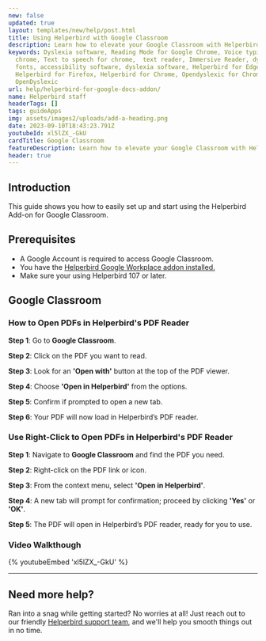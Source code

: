 ```yaml
---
new: false
updated: true
layout: templates/new/help/post.html
title: Using Helperbird with Google Classroom
description: Learn how to elevate your Google Classroom with Helperbird's accessibility tools. This guide will show you simple steps to integrate powerful features that make learning more accessible for everyone.
keywords: Dyslexia software, Reading Mode for Google Chrome, Voice typing for
  chrome, Text to speech for chrome,  text reader, Immersive Reader, dyslexia
  fonts, accessibility software, dyslexia software, Helperbird for Edge,
  Helperbird for Firefox, Helperbird for Chrome, Opendyslexic for Chrome,
  OpenDyslexic
url: help/helperbird-for-google-docs-addon/
name: Helperbird staff
headerTags: []
tags: guideApps
img: assets/images2/uploads/add-a-heading.png
date: 2023-09-10T18:43:23.791Z
youtubeId: xl5lZX_-GkU
cardTitle: Google Classroom
featureDescription: Learn how to elevate your Google Classroom with Helperbird's accessibility tools. This guide will show you simple steps to integrate powerful features that make learning more accessible for everyone.
header: true
---
```



## Introduction

This guide shows you how to easily set up and start using the Helperbird Add-on for Google Classroom. 


## Prerequisites

- A Google Account is required to access Google Classroom.
- You have the [Helperbird Google Workplace addon installed.](https://workspace.google.com/marketplace/app/helperbird/844716805038)
- Make sure your using Helperbird 107 or later.



## Google Classroom


### How to Open PDFs in Helperbird's PDF Reader

**Step 1**: Go to **Google Classroom**.

**Step 2**: Click on the PDF you want to read.

**Step 3**: Look for an **'Open with'** button at the top of the PDF viewer.

**Step 4**: Choose **'Open in Helperbird'** from the options.

**Step 5**: Confirm if prompted to open a new tab.

**Step 6**: Your PDF will now load in Helperbird’s PDF reader.



### Use Right-Click to Open PDFs in Helperbird's PDF Reader

**Step 1**: Navigate to **Google Classroom** and find the PDF you need.

**Step 2**: Right-click on the PDF link or icon.

**Step 3**: From the context menu, select **'Open in Helperbird'**.

**Step 4**: A new tab will prompt for confirmation; proceed by clicking **'Yes'** or **'OK'**.

**Step 5**: The PDF will open in Helperbird’s PDF reader, ready for you to use.


### Video Walkthough


{% youtubeEmbed 'xl5lZX_-GkU' %}

---



## Need more help?

Ran into a snag while getting started? No worries at all! Just reach out to our friendly [Helperbird support team](/support/), and we'll help you smooth things out in no time.
